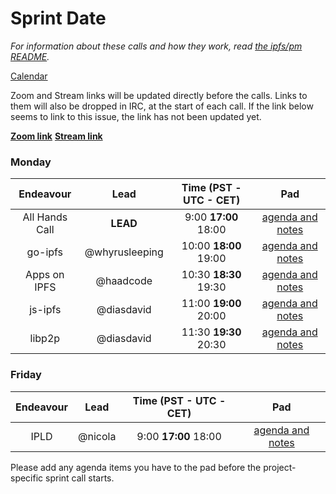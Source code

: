 # Sprint __Date__

_For information about these calls and how they work, read [the ipfs/pm README](https://github.com/ipfs/pm)._

[Calendar](https://calendar.google.com/calendar/embed?src=ipfs.io_eal36ugu5e75s207gfjcu0ae84@group.calendar.google.com)

Zoom and Stream links will be updated directly before the calls. Links to them will also be dropped in IRC, at the start of each call. If the link below seems to link to this issue, the link has not been updated yet.

**[Zoom link]()**
**[Stream link]()**

### Monday

Endeavour      | Lead           | Time (PST - UTC - CET) | Pad
:------------: | :------------: | :--------------------: | :----:
All Hands Call | __LEAD__       | 9:00 **17:00** 18:00   | [agenda and notes]()
go-ipfs        | @whyrusleeping | 10:00 **18:00** 19:00  | [agenda and notes]()
Apps on IPFS   | @haadcode      | 10:30 **18:30** 19:30  | [agenda and notes]()
js-ipfs        | @diasdavid     | 11:00 **19:00** 20:00  | [agenda and notes]()
libp2p         | @diasdavid     | 11:30 **19:30** 20:30  | [agenda and notes]()

### Friday

Endeavour      | Lead    | Time (PST - UTC - CET) | Pad
:------------: | :-----: |:--------------------: | :----:
IPLD           | @nicola | 9:00 **17:00** 18:00   | [agenda and notes]()

Please add any agenda items you have to the pad before the project-specific sprint call starts.
